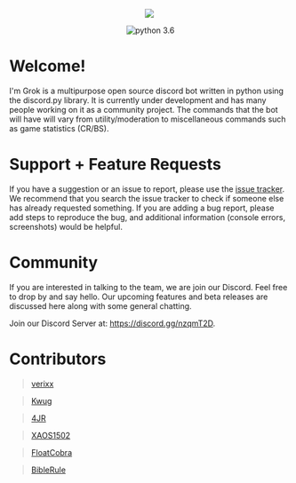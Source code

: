 

<div align="center">
        <p> <img src="https://i.imgur.com/avDbgQa.png"/> </p>
	<p>
		<a href="https://discord.gg/pmQSbAd"><img src="https://discordapp.com/api/guilds/345787308282478592/embed.png" alt="" /></a>
		<img src="https://img.shields.io/badge/python-3.6-brightgreen.svg" alt="python 3.6" /></a>
	</p>
</div>

# Welcome! 

I'm Grok is a multipurpose open source discord bot written in python using the discord.py library. It is currently under development and has many people working on it as a community project. The commands that the bot will have will vary from utility/moderation to miscellaneous commands such as game statistics (CR/BS). 

# Support + Feature Requests
If you have a suggestion or an issue to report, please use the [issue tracker](https://github.com/verixx/grokbot/issues). We recommend that you search the issue tracker to check if someone else has already requested something. If you are adding a bug report, please add steps to reproduce the bug, and additional information (console errors, screenshots) would be helpful.

# Community
If you are interested in talking to the team, we are join our Discord. Feel free to drop by and say hello. Our upcoming features and beta releases are discussed here along with some general chatting.

Join our Discord Server at: https://discord.gg/nzqmT2D.

# Contributors

> [verixx](https://github.com/verixx)

> [Kwug](https://github.com/kwugfighter)

> [4JR](https://github.com/fourjr)

> [XAOS1502](https://github.com/XAOS1502)

> [FloatCobra](https://github.com/FloatCobra)

> [BibleRule](https://github.com/biblerule)
